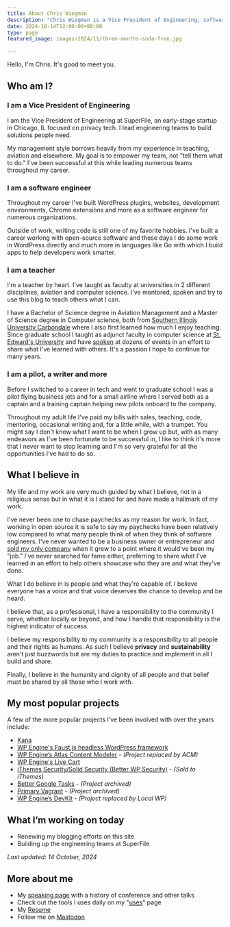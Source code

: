 ```yaml
---
title: About Chris Wiegman
description: "Chris Wiegman is a Vice President of Engineering, software developer, teacher and blogger building teams and products focused on humane and sustainable technology."
date: 2024-10-14T12:00:00+00:00
type: page
featured_image: images/2024/11/three-months-soda-free.jpg

---
```

Hello, I'm Chris. It's good to meet you.

## Who am I?

### I am a Vice President of Engineering

I am the Vice President of Engineering at SuperFile, an early-stage startup in Chicago, IL focused on privacy tech. I lead engineering teams to build solutions people need.

My management style borrows heavily from my experience in teaching, aviation and elsewhere. My goal is to empower my team, not "tell them what to do." I've been successful at this while leading numerous teams throughout my career.

### I am a software engineer

Throughout my career I've built WordPress plugins, websites, development environments, Chrome extensions and more as a software engineer for numerous organizations.

Outside of work, writing code is still one of my favorite hobbies. I've built a career working with open-source software and these days I do some work in WordPress directly and much more in languages like Go with which I build apps to help developers work smarter.

### I am a teacher

I'm a teacher by heart. I've taught as faculty at universities in 2 different disciplines, aviation and computer science. I've mentored, spoken and try to use this blog to teach others what I can.

I have a Bachelor of Science degree in Aviation Management and a Master of Science degree in Computer science, both from [Southern Illinois University Carbondale][1] where I also first learned how much I enjoy teaching. Since graduate school I taught as adjunct faculty in computer science at [St. Edward's University][2] and have [spoken][3] at dozens of events in an effort to share what I've learned with others. It's a passion I hope to continue for many years.

### I am a pilot, a writer and more

Before I switched to a career in tech and went to graduate school I was a pilot flying business jets and for a small airline where I served both as a captain and a training captain helping new pilots onboard to the company.

Throughout my adult life I've paid my bills with sales, teaching, code, mentoring, occasional writing and, for a little while, with a trumpet. You might say I don't know what I want to be when I grow up but, with as many endeavors as I've been fortunate to be successful in, I like to think it's more that I never want to stop learning and I'm so very grateful for all the opportunities I've had to do so.

## What I believe in

My life and my work are very much guided by what I believe, not in a religious sense but in what it is I stand for and have made a hallmark of my work.

I've never been one to chase paychecks as my reason for work. In fact, working in open source it is safe to say my paychecks have been relatively low compared to what many people think of when they think of software engineers. I've never wanted to be a business owner or entrepreneur and [sold my only company][4] when it grew to a point where it would've been my "job." I've never searched for fame either, preferring to share what I've learned in an effort to help others showcase who they are and what they've done.

What I do believe in is people and what they're capable of. I believe everyone has a voice and that voice deserves the chance to develop and be heard.

I believe that, as a professional, I have a responsibility to the community I serve, whether locally or beyond, and how I handle that responsibility is the highest indicator of success.

I believe my responsibility to my community is a responsibility to all people and their rights as humans. As such I believe **privacy** and **sustainability** aren't just buzzwords but are my duties to practice and implement in all I build and share.

Finally, I believe in the humanity and dignity of all people and that belief must be shared by all those who I work with.

## My most popular projects

A few of the more popular projects I’ve been involved with over the years include:

* [Kana](https://github.com/chriswiegman/kana)
* [WP Engine's Faust.js headless WordPress framework](https://faustjs.org)
* [WP Engine’s Atlas Content Modeler](https://github.com/wpengine/atlas-content-modeler) - *(Project replaced by ACM)*
* [WP Engine's Live Cart](https://wpengine.com/blog/solving-cart-fragment-dilemma-introducing-live-cart/)
* [iThemes Security/Solid Security (Better WP Security)](https://wordpress.org/plugins/better-wp-security/) - *(Sold to iThemes)*
* [Better Google Tasks](https://www.mattcutts.com/blog/todo-list-tips/) - *(Project archived)*
* [Primary Vagrant](https://github.com/chriswiegman/primary-vagrant) - *(Project archived)*
* [WP Engine’s DevKit](https://wptavern.com/wp-engine-launches-devkit-open-beta) - *(Project replaced by Local WP)*

## What I’m working on today

* Renewing my blogging efforts on this site
* Building up the engineering teams at SuperFile

*Last updated: 14 October, 2024*

## More about me

* My [speaking page](/speaking) with a history of conference and other talks
* Check out the tools I uses daily on my "[uses](/uses)" page
* My [Resume](http://cfw.cx/resume)
* Follow me on [Mastodon](https://mastodon.chriswiegman.com/@chris)

 [1]: https://siu.edu/
 [2]: https://www.stedwards.edu/
 [3]: /speaking
 [4]: https://wptavern.com/ithemes-acquires-better-wp-security-plugin-and-hires-wordpress-security-expert-chris-wiegman